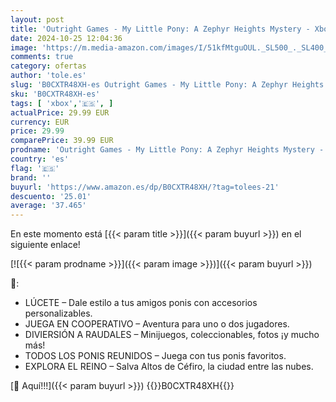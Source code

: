 ```yaml
---
layout: post
title: 'Outright Games - My Little Pony: A Zephyr Heights Mystery - Xbox  Versión inglesa '
date: 2024-10-25 12:04:36
image: 'https://m.media-amazon.com/images/I/51kfMtguOUL._SL500_._SL400_.jpg'
comments: true
category: ofertas
author: 'tole.es'
slug: 'B0CXTR48XH-es Outright Games - My Little Pony: A Zephyr Heights Mystery...'
sku: 'B0CXTR48XH-es'
tags: [ 'xbox','🇪🇸', ]
actualPrice: 29.99 EUR
currency: EUR
price: 29.99
comparePrice: 39.99 EUR
prodname: 'Outright Games - My Little Pony: A Zephyr Heights Mystery - Xbox  Versión inglesa '
country: 'es'
flag: '🇪🇸'
brand: ''
buyurl: 'https://www.amazon.es/dp/B0CXTR48XH/?tag=tolees-21'
descuento: '25.01'
average: '37.465'
---
```


En este momento está [{{< param title >}}]({{< param buyurl >}}) en el siguiente enlace!

[![{{< param prodname >}}]({{< param image >}})]({{< param buyurl >}})

🔎:

- LÚCETE – Dale estilo a tus amigos ponis con accesorios personalizables.
- JUEGA EN COOPERATIVO – Aventura para uno o dos jugadores.
- DIVIERSIÓN A RAUDALES – Minijuegos, coleccionables, fotos ¡y mucho más!
- TODOS LOS PONIS REUNIDOS – Juega con tus ponis favoritos.
- EXPLORA EL REINO – Salva Altos de Céfiro, la ciudad entre las nubes.

[🛒 Aquí!!!]({{< param buyurl >}})
{{<world>}}B0CXTR48XH{{</world>}}
